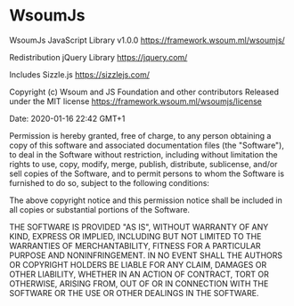 # WsoumJs

   WsoumJs JavaScript Library v1.0.0
   https://framework.wsoum.ml/wsoumjs/

   Redistribution jQuery Library
   https://jquery.com/

   Includes Sizzle.js
   https://sizzlejs.com/

   Copyright (c) Wsoum and JS Foundation and other contributors
   Released under the MIT license
   https://framework.wsoum.ml/wsoumjs/license

   Date: 2020-01-16 22:42 GMT+1

Permission is hereby granted, free of charge, to any person obtaining
a copy of this software and associated documentation files (the
"Software"), to deal in the Software without restriction, including
without limitation the rights to use, copy, modify, merge, publish,
distribute, sublicense, and/or sell copies of the Software, and to
permit persons to whom the Software is furnished to do so, subject to
the following conditions:

The above copyright notice and this permission notice shall be
included in all copies or substantial portions of the Software.

THE SOFTWARE IS PROVIDED "AS IS", WITHOUT WARRANTY OF ANY KIND,
EXPRESS OR IMPLIED, INCLUDING BUT NOT LIMITED TO THE WARRANTIES OF
MERCHANTABILITY, FITNESS FOR A PARTICULAR PURPOSE AND
NONINFRINGEMENT. IN NO EVENT SHALL THE AUTHORS OR COPYRIGHT HOLDERS BE
LIABLE FOR ANY CLAIM, DAMAGES OR OTHER LIABILITY, WHETHER IN AN ACTION
OF CONTRACT, TORT OR OTHERWISE, ARISING FROM, OUT OF OR IN CONNECTION
WITH THE SOFTWARE OR THE USE OR OTHER DEALINGS IN THE SOFTWARE.
